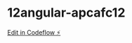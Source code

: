 # 12angular-apcafc12

[Edit in Codeflow ⚡️](https://stackblitz.com/~/github.com/webpct/12angular-apcafc12)